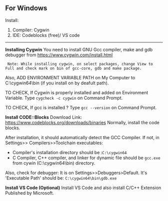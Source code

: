 **For Windows**
---
Install:
1. Compiler: Cygwin
2. IDE: Codeblocks (free)/ VS code

---
**Installing Cygwin**
You need to install GNU Gcc compiler, make and gdb debugger from https://www.cygwin.com/install.html

` Note: While installing cygwin, on select packages, change View to Full and check mark on bin of gcc-core, gdb and make package.`

Also, ADD ENVIRONMENT VARIABLE PATH on My Computer to C:\cygwin64\bin (if you install on by deafult path).

TO CHECK, If Cygwin is properly installed and added on Environment Variable.
Type `cygcheck -c cygwin` on Command Prompt.

TO CHECK, If gcc is installed ?
Type `gcc --version` on Command Prompt.

**Install CODE::Blocks**
Download Link: https://www.codeblocks.org/downloads/binaries
Normally, install the code blocks.

After installation, it should automatically detect the GCC Compiler. If not, in Settings>> Compilers>>Toolchain executables:
- Compiler's installation directory should be :`C:\cygwin64`
- C Compiler, C++ compiler, and linker for dynamic file should be `gcc.exe` from cywin (C:\cygwin64\bin\) directory.

Also, check for debugger:
It is on Settings>>Debuggers>Default. It's 'Executable Path' should be: `C:\cygwin64\bin\gdb.exe`

**Install VS Code (Optional)**
Install VS Code and also install C/C++ Extension Published by Microsoft.
